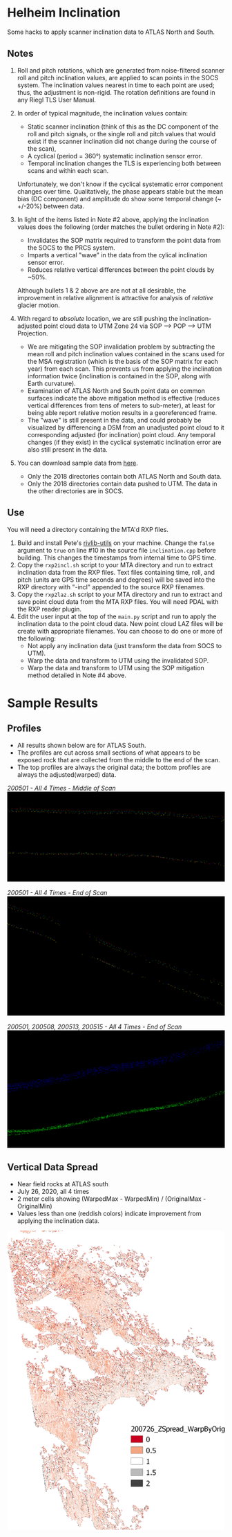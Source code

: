 # Helheim Inclination 
Some hacks to apply scanner inclination data to ATLAS North and South.

## Notes
1. Roll and pitch rotations, which are generated from noise-filtered scanner roll and pitch inclination values, are applied to scan points in the SOCS system. The inclination values nearest in time to each point are used; thus, the adjustment is non-rigid. The rotation definitions are found in any Riegl TLS User Manual.

2. In order of typical magnitude, the inclination values contain:
    - Static scanner inclination (think of this as the DC component of the roll and pitch signals, or the single roll and pitch values that would exist if the scanner inclination did not change during the course of the scan),
    - A cyclical (period = 360°) systematic inclination sensor error.
    - Temporal inclination changes the TLS is experiencing both between scans and within each scan.

    Unfortunately, we don't know if the cyclical systematic error component changes over time. Qualitatively, the phase appears stable but the mean bias (DC component) and amplitude do show some temporal change (~ +/-20%) between data.

3. In light of the items listed in Note #2 above, applying the inclination values does the following (order matches the bullet ordering in Note #2):
    - Invalidates the SOP matrix required to transform the point data from the SOCS to the PRCS system.
    - Imparts a vertical "wave" in the data from the cylical inclination sensor error.
    - Reduces relative vertical differences between the point clouds by ~50%.

    Although bullets 1 & 2 above are are not at all desirable, the improvement in relative alignment is attractive for analysis of _relative_ glacier motion. 

4. With regard to _absolute_ location, we are still pushing the inclination-adjusted point cloud data to UTM Zone 24 via SOP --> POP --> UTM Projection. 
    - We are mitigating the SOP invalidation problem by subtracting the mean roll and pitch inclination values contained in the scans used for the MSA registration (which is the basis of the SOP matrix for each year) from each scan. This prevents us from applying the inclination information twice (inclination is contained in the SOP, along with Earth curvature).
    - Examination of ATLAS North and South point data on common surfaces indicate the above mitigation method is effective (reduces vertical differences from tens of meters to sub-meter), at least for being able report relative motion results in a georeferenced frame.
    - The "wave" is still present in the data, and could probably be visualized by differencing a DSM from an unadjusted point cloud to it corresponding adjusted (for inclination) point cloud. Any temporal changes (if they exist) in the cyclical systematic inclination error are also still present in the data.

5. You can download sample data from [here](https://uofh-my.sharepoint.com/:f:/g/personal/pjhartze_cougarnet_uh_edu/En7uPV7ur-1GrKyoPuz479YBZl0B2Fs6f8Lm1URzX-fHSw?e=l4ujnh). 
    - Only the 2018 directories contain both ATLAS North and South data.
    - Only the 2018 directories contain data pushed to UTM. The data in the other directories are in SOCS.

## Use
You will need a directory containing the MTA'd RXP files.

1. Build and install Pete's [rivlib-utils](https://github.com/gadomski/rivlib-utils) on your machine. Change the `false` argument to `true` on line #10 in the source file `inclination.cpp` before building. This changes the timestamps from internal time to GPS time.
2. Copy the `rxp2incl.sh` script to your MTA directory and run to extract inclination data from the RXP files. Text files containing time, roll, and pitch (units are GPS time seconds and degrees) will be saved into the RXP directory with "-incl" appended to the source RXP filenames.
2. Copy the `rxp2laz.sh` script to your MTA directory and run to extract and save point cloud data from the MTA RXP files. You will need PDAL with the RXP reader plugin.
3. Edit the user input at the top of the `main.py` script and run to apply the inclination data to the point cloud data. New point cloud LAZ files will be create with appropriate filenames. You can choose to do one or more of the following:
    - Not apply any inclination data (just transform the data from SOCS to UTM).
    - Warp the data and transform to UTM using the invalidated SOP.
    - Warp the data and transform to UTM using the SOP mitigation method detailed in Note #4 above.

# Sample Results

## Profiles
- All results shown below are for ATLAS South.
- The profiles are cut across small sections of what appears to be exposed rock that are collected from the middle to the end of the scan.
- The top profiles are always the original data; the bottom profiles are always the adjusted(warped) data.

_200501 - All 4 Times - Middle of Scan_
![](images/200501-All4Times-Warped-MiddleOfScan.png)

_200501 - All 4 Times - End of Scan_
![](images/200501-All4Times-Warped-EndOfScan.png)

_200501, 200508, 200513, 200515 - All 4 Times - End of Scan_
![](images/4Days-AllTimes-Warped.png)

## Vertical Data Spread
- Near field rocks at ATLAS south
- July 26, 2020, all 4 times
- 2 meter cells showing (WarpedMax - WarpedMin) / (OriginalMax - OriginalMin)
- Values less than one (reddish colors) indicate improvement from applying the inclination data.

![](images/200726-SOCS-2mCells-DeltaWarpedDividedByDeltaOriginal_Clipped.png)
